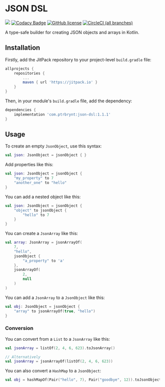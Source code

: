 # JSON DSL

[![](https://jitpack.io/v/com.ptrbrynt/json-dsl.svg)](https://jitpack.io/#com.ptrbrynt/json-dsl)
[![Codacy Badge](https://api.codacy.com/project/badge/Grade/cd498007c12b4e758b3a72dcda72211c)](https://www.codacy.com/app/ptrbrynt/json-dsl?utm_source=github.com&amp;utm_medium=referral&amp;utm_content=ptrbrynt/json-dsl&amp;utm_campaign=Badge_Grade)
[![GitHub license](https://img.shields.io/github/license/ptrbrynt/json-dsl.svg)](https://github.com/ptrbrynt/json-dsl/blob/master/LICENSE)
[![CircleCI (all branches)](https://img.shields.io/circleci/project/github/ptrbrynt/json-dsl.svg)](https://circleci.com/gh/ptrbrynt/json-dsl)

A type-safe builder for creating JSON objects and arrays in Kotlin.

## Installation

Firstly, add the JitPack repository to your project-level `build.gradle` file:

```groovy
allprojects {
    repositories {
        ...
        maven { url 'https://jitpack.io' }
    }
}
```

Then, in your module's `build.gradle` file, add the dependency:
```groovy
dependencies {
    implementation 'com.ptrbrynt:json-dsl:1.1.1'
}
```

## Usage

To create an empty `JsonObject`, use this syntax:

```kotlin
val json: JsonObject = jsonObject { }
```

Add properties like this:

```kotlin
val json: JsonObject = jsonObject {
    "my_property" to 7
    "another_one" to "hello"
}
```


You can add a nested object like this:

```kotlin
val json: JsonObject = jsonObject {
    "object" to jsonObject {
        "hello" to 7
    }
}
```

You can create a `JsonArray` like this:
```kotlin
val array: JsonArray = jsonArrayOf(
    7, 
    "hello",
    jsonObject {
        "a_property" to 'a'
    },
    jsonArrayOf(
        2,
        null
    )
)
```

You can add a `JsonArray` to a `JsonObject` like this:

```kotlin
val obj: JsonObject = jsonObject {
    "array" to jsonArrayOf(true, "hello")
}
```

### Conversion

You can convert from a `List` to a `JsonArray` like this:

```kotlin
val jsonArray = listOf(2, 4, 6, 623).toJsonArray()

// Alternatively
val jsonArray = jsonArrayOf(listOf(2, 4, 6, 623))
```

You can also convert a `HashMap` to a `JsonObject`:

```kotlin
val obj = hashMapOf(Pair("hello", 7), Pair("goodbye", 12)).toJsonObject()
```
